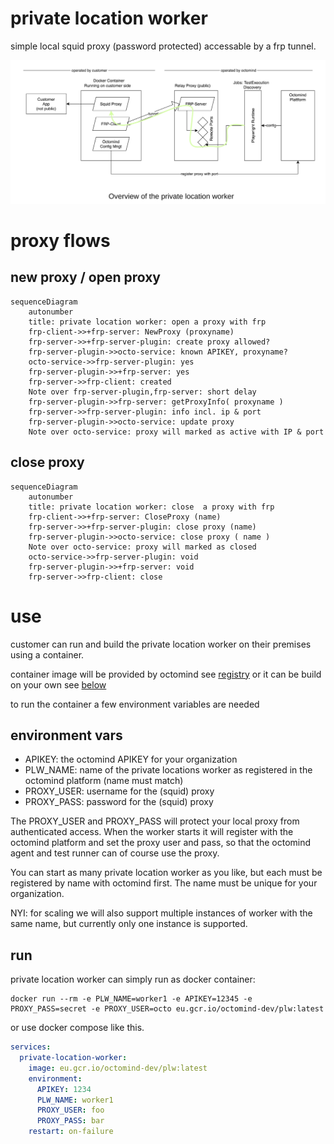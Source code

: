 # private location worker

simple local squid proxy (password protected) accessable by a frp tunnel.

![plw overview](/images/plw-overview.png)

# proxy flows

## new proxy / open proxy

```mermaid
sequenceDiagram
    autonumber
    title: private location worker: open a proxy with frp
    frp-client->>+frp-server: NewProxy (proxyname)
    frp-server->>+frp-server-plugin: create proxy allowed?
    frp-server-plugin->>octo-service: known APIKEY, proxyname?
    octo-service->>frp-server-plugin: yes
    frp-server-plugin->>+frp-server: yes
    frp-server->>frp-client: created
    Note over frp-server-plugin,frp-server: short delay
    frp-server-plugin->>frp-server: getProxyInfo( proxyname )
    frp-server->>frp-server-plugin: info incl. ip & port
    frp-server-plugin->>octo-service: update proxy
    Note over octo-service: proxy will marked as active with IP & port
```

## close proxy

```mermaid
sequenceDiagram
    autonumber
    title: private location worker: close  a proxy with frp
    frp-client->>+frp-server: CloseProxy (name)
    frp-server->>+frp-server-plugin: close proxy (name)
    frp-server-plugin->>octo-service: close proxy ( name )
    Note over octo-service: proxy will marked as closed
    octo-service->>frp-server-plugin: void
    frp-server-plugin->>+frp-server: void
    frp-server->>frp-client: close
```

# use

customer can run and build the private location worker on their premises using a container.

container image will be provided by octomind see [registry](eu.gcr.io/octomind-dev/plw:latest) or it can be build on your own see [below](#build)

to run the container a few environment variables are needed
## environment vars

- APIKEY: the octomind APIKEY for your organization
- PLW_NAME: name of the private locations worker as registered in the octomind platform (name must match)
- PROXY_USER: username for the (squid) proxy
- PROXY_PASS: password for the (squid) proxy

The PROXY_USER and PROXY_PASS will protect your local proxy from authenticated access. When the worker starts it will register with the octomind platform and set the proxy user and pass, so that the octomind agent and test runner can of course use the proxy.

You can start as many private location worker as you like, but each must be registered by name with octomind first. The name must
be unique for your organization.

NYI: for scaling we will also support multiple instances of worker with the same name, but currently only one instance is supported.

## run

private location worker can simply run as docker container:
```
docker run --rm -e PLW_NAME=worker1 -e APIKEY=12345 -e PROXY_PASS=secret -e PROXY_USER=octo eu.gcr.io/octomind-dev/plw:latest
```

or use docker compose like this.

```yaml
services:
  private-location-worker:
    image: eu.gcr.io/octomind-dev/plw:latest
    environment:
      APIKEY: 1234
      PLW_NAME: worker1
      PROXY_USER: foo
      PROXY_PASS: bar
    restart: on-failure
```

